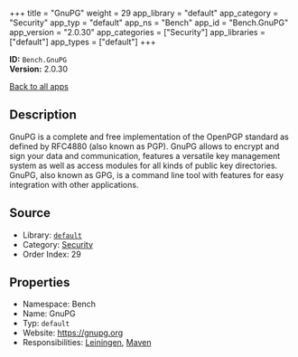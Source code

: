 ﻿+++
title = "GnuPG"
weight = 29
app_library = "default"
app_category = "Security"
app_typ = "default"
app_ns = "Bench"
app_id = "Bench.GnuPG"
app_version = "2.0.30"
app_categories = ["Security"]
app_libraries = ["default"]
app_types = ["default"]
+++

**ID:** `Bench.GnuPG`  
**Version:** 2.0.30  
<!--more-->

[Back to all apps](/apps/)

## Description
GnuPG is a complete and free implementation of the OpenPGP standard as defined by RFC4880 (also known as PGP).
GnuPG allows to encrypt and sign your data and communication, features a versatile key management system
as well as access modules for all kinds of public key directories.
GnuPG, also known as GPG, is a command line tool with features for easy integration with other applications.

## Source

* Library: [`default`](/app_libraries/default)
* Category: [Security](/app_categories/security)
* Order Index: 29

## Properties

* Namespace: Bench
* Name: GnuPG
* Typ: `default`
* Website: <https://gnupg.org>
* Responsibilities: [Leiningen](/apps/Bench.Leiningen), [Maven](/apps/Bench.Maven)

